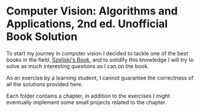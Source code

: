 # Computer Vision: Algorithms and Applications, 2nd ed. Unofficial Book Solution

To start my journey in computer vision I decided to tackle one of the best books in the field, [Szeliski's Book](http://szeliski.org/Book/), and to solidify this knowledge I will try to solve as much interesting questions as I can on the book.

As an exercise by a learning student, I cannot guarantee the correctness of all the solutions provided here.

Each folder contains a chapter, in addition to the exercises I might eventually implement some small projects related to the chapter.
